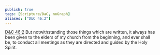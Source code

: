 ```yaml
---
publish: true
tags: [Scripture/DaC, noGraph]
aliases: ["D&C 46:2"]
---
```

[D&C 46:2](https://churchofjesuschrist.org/study/scriptures/dc-testament/dc/46?lang=eng&id=p2#p2) But notwithstanding those things which are written, it always has been given to the elders of my church from the beginning, and ever shall be, to conduct all meetings as they are directed and guided by the Holy Spirit.
